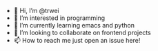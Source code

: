 - 👋 Hi, I’m @trwei
- 👀 I’m interested in programming
- 🌱 I’m currently learning emacs and python
- 💞️ I’m looking to collaborate on frontend projects
- 📫 How to reach me just open an issue here!

<!---
trwei/trwei is a ✨ special ✨ repository because its `README.md` (this file) appears on your GitHub profile.
You can click the Preview link to take a look at your changes.
--->
